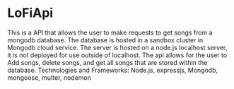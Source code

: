 # LoFiApi
This is a API that allows the user to make requests to get songs from a mongodb database.
The database is hosted in a sandbox cluster in Mongodb cloud service.
The server is hosted on a node.js localhost server, it is not deployed for use outside of localhost.
The api allows for the user to Add songs, delete songs, and get all songs that are stored within the database.
Technologies and Frameworks: Node.js, expressjs, Mongodb, mongoose, multer, nodemon

